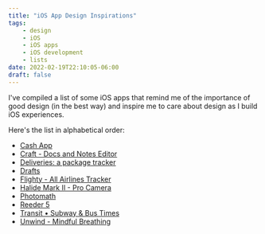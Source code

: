 ```yaml
---
title: "iOS App Design Inspirations"
tags:
    - design
    - iOS
    - iOS apps
    - iOS development
    - lists
date: 2022-02-19T22:10:05-06:00
draft: false
---
```


I've compiled a list of some iOS apps that remind me of the importance of good design (in the best way) and inspire me to care about design as I build iOS experiences.

Here's the list in alphabetical order:

- [Cash App](https://apps.apple.com/us/app/cash-app/id711923939)
- [Craft - Docs and Notes Editor](https://apps.apple.com/us/app/craft-docs-and-notes-editor/id1487937127)
- [Deliveries: a package tracker](https://apps.apple.com/us/app/deliveries-a-package-tracker/id290986013)
- [Drafts](https://apps.apple.com/us/app/drafts/id1236254471)
- [Flighty - All Airlines Tracker](https://apps.apple.com/us/app/flighty-all-airlines-tracker/id1358823008)
- [Halide Mark II - Pro Camera](https://apps.apple.com/us/app/halide-mark-ii-pro-camera/id885697368)
- [Photomath](https://apps.apple.com/us/app/photomath/id919087726)
- [Reeder 5](https://apps.apple.com/us/app/reeder-5/id1529445840)
- [Transit • Subway & Bus Times](https://apps.apple.com/us/app/transit-subway-bus-times/id498151501)
- [Unwind - Mindful Breathing](https://apps.apple.com/us/app/unwind-mindful-breathing/id1470613384)